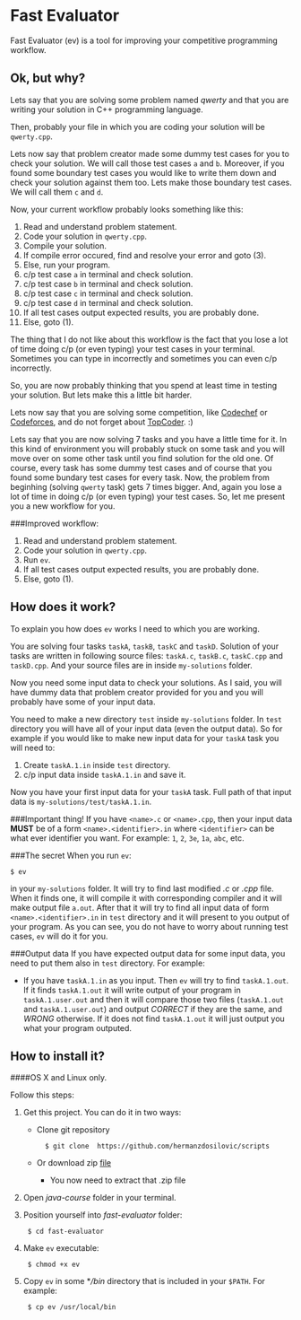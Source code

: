 Fast Evaluator
==============
Fast Evaluator (ev) is a tool for improving your competitive programming workflow.

Ok, but why?
----------------
Lets say that you are solving some problem named *qwerty* and that you are writing your solution in C++ programming language.

Then, probably your file in which you are coding your solution will be `qwerty.cpp`.

Lets now say that problem creator made some dummy test cases for you to check your solution. We will call those test cases `a` and `b`. Moreover, if you found some boundary test cases you would like to write them down and check your solution against them too. Lets make those boundary test cases. We will call them `c` and `d`.

Now, your current workflow probably looks something like this:

1. Read and understand problem statement.
2. Code your solution in `qwerty.cpp`.
3. Compile your solution.
4. If compile error occured, find and resolve your error and goto (3).
5. Else, run your program.
6. c/p test case `a` in terminal and check solution.
7. c/p test case `b` in terminal and check solution.
8. c/p test case `c` in terminal and check solution.
9. c/p test case `d` in terminal and check solution.
10. If all test cases output expected results, you are probably done.
11. Else, goto (1).

The thing that I do not like about this workflow is the fact that you lose a lot of time doing c/p (or even typing) your test cases in your terminal. Sometimes you can type in incorrectly and sometimes you can even c/p incorrectly.

So, you are now probably thinking that you spend at least time in testing your solution. But lets make this a little bit harder.

Lets now say that you are solving some competition, like [Codechef](http://www.codechef.com/) or [Codeforces](http://codeforces.com/), and do not forget about [TopCoder](http://www.topcoder.com/). :)

Lets say that you are now solving 7 tasks and you have a little time for it. In this kind of environment you will probably stuck on some task and you will move over on some other task until you find solution for the old one. Of course, every task has some dummy test cases and of course that you found some bundary test cases for every task. Now, the problem from beginhing (solving `qwerty` task) gets 7 times bigger. And, again you lose a lot of time in doing c/p (or even typing) your test cases. So, let me present you a new workflow for you.

###Improved workflow:

1. Read and understand problem statement.
2. Code your solution in `qwerty.cpp`.
3. Run `ev`.
4. If all test cases output expected results, you are probably done.
5. Else, goto (1).

How does it work?
-----------------
To explain you how does `ev` works I need to which you are working.

You are solving four tasks `taskA`, `taskB`, `taskC` and `taskD`. Solution of your tasks are written in following source files: `taskA.c`, `taskB.c`, `taskC.cpp` and `taskD.cpp`. And your source files are in inside `my-solutions` folder.

Now you need some input data to check your solutions. As I said, you will have dummy data that problem creator provided for you and you will probably have some of your input data.

You need to make a new directory `test` inside `my-solutions` folder. In `test` directory you will have all of your input data (even the output data). So for example if you would like to make new input data for your `taskA` task you will need to:

1. Create `taskA.1.in` inside `test` directory.
2. c/p input data inside `taskA.1.in` and save it.

Now you have your first input data for your `taskA` task. Full path of that input data is `my-solutions/test/taskA.1.in`.

###Important thing!
If you have `<name>.c` or `<name>.cpp`, then your input data **MUST** be of a form `<name>.<identifier>.in` where `<identifier>` can be what ever identifier you want. For example: `1`, `2`, `3e`, `1a`, `abc`, etc.

###The secret
When you run `ev`:

	$ ev
	
in your `my-solutions` folder. It will try to find last modified *.c* or *.cpp* file. When it finds one, it will compile it with corresponding compiler and it will make output file `a.out`. After that it will try to find all input data of form `<name>.<identifier>.in` in `test` directory and it will present to you output of your program. As you can see, you do not have to worry about running test cases, `ev` will do it for you.

###Output data
If you have expected output data for some input data, you need to put them also in `test` directory. For example:

* If you have `taskA.1.in` as you input. Then `ev` will try to find `taskA.1.out`. If it finds `taskA.1.out` it will write output of your program in `taskA.1.user.out` and then it will compare those two files (`taskA.1.out` and `taskA.1.user.out`) and output *CORRECT* if they are the same, and *WRONG* otherwise. If it does not find `taskA.1.out` it will just output you what your program outputed.

How to install it?
------------------
####OS X and Linux only.

Follow this steps:

1. Get this project. You can do it in two ways:
	* Clone git repository
		
			$ git clone  https://github.com/hermanzdosilovic/scripts
	
	* Or download zip [file](https://github.com/hermanzdosilovic/scripts/archive/master.zip)
		* You now need to extract that .zip file
2. Open *java-course* folder in your terminal.
3. Position yourself into *fast-evaluator* folder:
 
		$ cd fast-evaluator
4. Make `ev` executable:

		$ chmod +x ev
		
5. Copy `ev` in some **/bin* directory that is included in your `$PATH`. For example:

		$ cp ev /usr/local/bin
	


	


 